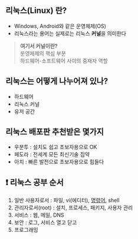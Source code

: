 ## 리눅스(Linux) 란?

- Windows, Android와 같은 운영체제(OS)
- 리눅스라는 용어는 실제로는 리눅스 **커널**을 의미한다

> **여기서 커널이란?**   
> 운영체제의 핵심 부분   
> 하드웨어-소프트웨어 사이의 중재자 역할   

## 리눅스는 어떻게 나누어져 있나?
- 하드웨어
- 리눅스 커널
- 유저 공간

## 리눅스 배포판 추천받은 몇가지
- 우분투 : 설치도 쉽고 초보자용으로 OK
- 페도라 : 전세계 모든 최신기술 집약
- 아치 : 빠른 발전으로 초보자용으로 힘들다

## ❗ 리눅스 공부 순서
1. 일반 사용자로서 : 파일, vi(에디터), [명령어](https://github.com/duho-kim/study/blob/main/Linux/%EB%AA%85%EB%A0%B9%EC%96%B4%20%EB%B0%8F%20%EA%B8%B0%EC%B4%88.md), shell
2. 관리자로서(root) : 설치, 프로세스, 패키지, 사용자 관리
3. 서비스 : 웹, 메일, DNS
4. 보안 : 로그, 서비스 열고 닫고
5. 프로그래밍
